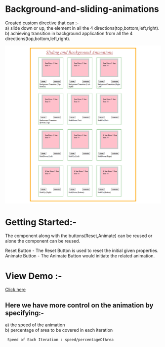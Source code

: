 # Background-and-sliding-animations

Created custom directive that can :-<br/>
a) slide down or up, the element in all the 4 directions(top,bottom,left,right).<br/>
b) achieving transition in background application from all the 4 directions(top,bottom,left,right).<br/>

<p align="center">
    <img  alt="component" src="img/img.png"/>
</p>

# Getting Started:-
The component along with the buttons(Reset,Animate) can be reused or alone the component can be reused.

Reset Button   - The Reset Button is used to reset the initial given properties.
Animate Button - The Animate Button would initiate the related animation.

# View Demo :-
 [Click here](https://plnkr.co/edit/olWqhcm3Au52CqZpSR50)


 
## Here we have more control on the animation by specifying:-
a) the speed of the animation<br/>
b) percentage of area to be covered in each iteration<br/>


``````````````````````
 Speed of Each Iteration : speed/percentageOfArea
 
````````````````````````````````



 
 



